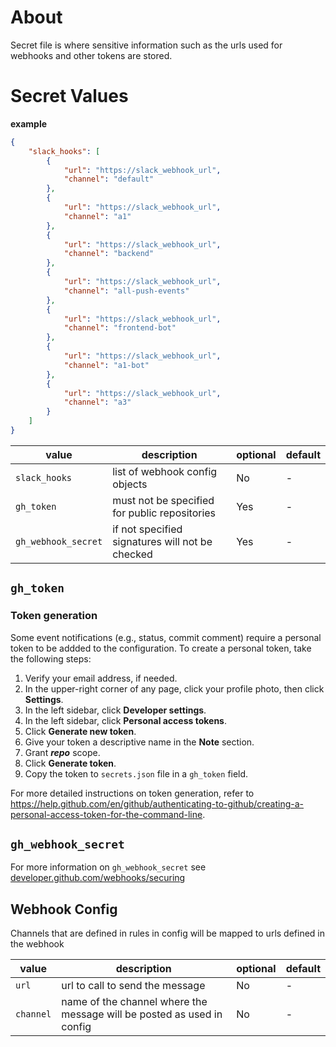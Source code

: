 # About

Secret file is where sensitive information such as the urls used for webhooks and other tokens are stored.

# Secret Values

**example**
```json
{
    "slack_hooks": [
        {
            "url": "https://slack_webhook_url",
            "channel": "default"
        },
        {
            "url": "https://slack_webhook_url",
            "channel": "a1"
        },
        {
            "url": "https://slack_webhook_url",
            "channel": "backend"
        },
        {
            "url": "https://slack_webhook_url",
            "channel": "all-push-events"
        },
        {
            "url": "https://slack_webhook_url",
            "channel": "frontend-bot"
        },
        {
            "url": "https://slack_webhook_url",
            "channel": "a1-bot"
        },
        {
            "url": "https://slack_webhook_url",
            "channel": "a3"
        }
    ]
}
```

| value | description | optional | default |
|-|-|-|-|
| `slack_hooks` | list of webhook config objects | No | - |
| `gh_token` | must not be specified for public repositories | Yes | - |
| `gh_webhook_secret` | if not specified signatures will not be checked | Yes | - |

## `gh_token`

### Token generation

Some event notifications (e.g., status, commit comment) require a personal token to be addded to the configuration. To create a personal token, take the following steps:
1. Verify your email address, if needed.
1. In the upper-right corner of any page, click your profile photo, then click **Settings**.
1. In the left sidebar, click **Developer settings**.
1. In the left sidebar, click **Personal access tokens**.
1. Click **Generate new token**.
1. Give your token a descriptive name in the **Note** section.
1. Grant ***repo*** scope.
1. Click **Generate token**.
1. Copy the token to `secrets.json` file in a `gh_token` field.

For more detailed instructions on token generation, refer to https://help.github.com/en/github/authenticating-to-github/creating-a-personal-access-token-for-the-command-line.


## `gh_webhook_secret`
For more information on `gh_webhook_secret` see [developer.github.com/webhooks/securing](https://developer.github.com/webhooks/securing/)

## Webhook Config

Channels that are defined in rules in config will be mapped to urls defined in the webhook

| value | description | optional | default |
|-|-|-|-|
| `url` | url to call to send the message | No | - |
| `channel` | name of the channel where the message will be posted as used in config | No | - |
